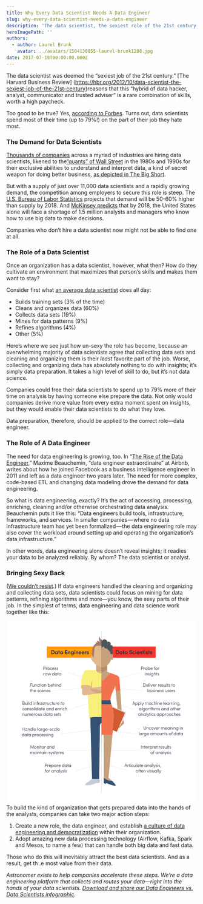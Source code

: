 ```yaml
---
title: Why Every Data Scientist Needs A Data Engineer
slug: why-every-data-scientist-needs-a-data-engineer
description: 'The data scientist, the sexiest role of the 21st century, isn''t actually very sexy. But it could be. '
heroImagePath: ''
authors:
  - author: Laurel Brunk
    avatar: ../avatars/1504130855-laurel-brunk1288.jpg
date: 2017-07-18T00:00:00.000Z
---
```


The data scientist was deemed the “sexiest job of the 21st century.” [The Harvard Business Review] (https://hbr.org/2012/10/data-scientist-the-sexiest-job-of-the-21st-century)reasons that this “hybrid of data hacker, analyst, communicator and trusted adviser” is a rare combination of skills, worth a high paycheck.

Too good to be true? Yes, [according to Forbes](https://www.forbes.com/sites/gilpress/2016/03/23/data-preparation-most-time-consuming-least-enjoyable-data-science-task-survey-says/#2fe31d416f63). Turns out, data scientists spend most of their time (up to 79%!) on the part of their job they hate most.

### The Demand for Data Scientists

[Thousands of companies](https://www.datasciencecentral.com/profiles/blogs/6000-companies-hiring-data-scientists) across a myriad of industries are hiring data scientists, likened to the[“quants” of Wall Street](https://hbr.org/2012/10/data-scientist-the-sexiest-job-of-the-21st-century) in the 1980s and 1990s for their exclusive abilities to understand and interpret data, a kind of secret weapon for doing better business, [as depicted in The Big Short](https://www.youtube.com/watch?v=FoYC_8cutb0).&nbsp;

But with a supply of just over 11,000 data scientists and a rapidly growing demand, the competition among employers to secure this role is steep.&nbsp;The [U.S. Bureau of Labor Statistics](https://hired.com/blog/candidates/landing-data-science-job/) projects that demand will be 50-60% higher than supply by 2018. And&nbsp;[McKinsey predicts](https://www.mckinsey.com/business-functions/digital-mckinsey/our-insights/big-data-the-next-frontier-for-innovation) that by 2018, the United States alone will face a shortage of 1.5 million analysts and managers who know how to use big data to make decisions.&nbsp;

Companies who don’t hire a data scientist now might not be able to find one at all.

### The Role of a Data Scientist

Once an organization has a data scientist, however, what then? How do they cultivate an environment that maximizes that person’s skills and makes them want to stay?

Consider first what [an average data scientist](https://www.forbes.com/sites/gilpress/2016/03/23/data-preparation-most-time-consuming-least-enjoyable-data-science-task-survey-says/#2fe31d416f63) does all day:

- Builds training sets (3% of the time)
- Cleans and organizes data (60%)
- Collects data sets (19%)
- Mines for data patterns (9%)
- Refines algorithms (4%)
- Other (5%)

Here’s where we see just how un-sexy the role has become, because an overwhelming majority of data scientists agree that collecting data sets and cleaning and organizing them is their _least_ favorite part of the job. Worse, collecting and organizing data has absolutely nothing to do with insights; it’s simply data preparation. It takes a high level of skill to do, but it’s not data science.

Companies could free their data scientists to spend up to 79% more of their time on analysis by having someone else prepare the data. Not only would companies derive more value from every extra moment spent on insights, but they would enable their data scientists to do what they love.

Data preparation, therefore, should be applied to the correct role—data engineer.

### The Role of A Data Engineer

The need for data engineering is growing, too. In “[The Rise of the Data Engineer,](https://medium.freecodecamp.org/the-rise-of-the-data-engineer-91be18f1e603)” Maxime Beauchemin, “data engineer extraordinaire” at Airbnb, writes about how he joined Facebook as a business intelligence engineer in 2011 and left as a data engineer two years later. The need for more complex, code-based ETL and changing data modeling drove the demand for data engineering.

So what is data engineering, exactly? It’s the act of accessing, processing, enriching, cleaning and/or otherwise orchestrating data analysis. Beauchemin puts it like this: “Data engineers build tools, infrastructure, frameworks, and services. In smaller companies — where no data infrastructure team has yet been formalized — the data engineering role may also cover the workload around setting up and operating the organization’s data infrastructure.”

In other words, data engineering alone doesn’t reveal insights; it readies your data to be analyzed reliably. By whom? The data scientist or analyst.

### Bringing Sexy Back

([We couldn’t resist](https://www.youtube.com/watch?v=3gOHvDP_vCs).) If data engineers handled the cleaning and organizing and collecting data sets, data scientists could focus on mining for data patterns, refining algorithms and more—you know, the sexy parts of their job. In the simplest of terms, data engineering and data science work together like this:

![Picture1-5.png](./Picture1-5.png)To build the kind of organization that gets prepared data into the hands of the analysts, companies can take two major action steps:

1. Create a new role, the data engineer, and establish [a culture of data engineering and democratization](https://medium.com/airbnb-engineering/democratizing-data-at-airbnb-852d76c51770) within their organization. 
2. Adopt amazing new data processing technology (Airflow, Kafka, Spark and Mesos, to name a few) that can handle both big data and fast data.

Those who do this will inevitably attract the best data scientists. And as a result, get th .e most value from their data.

*Astronomer exists to help companies accelerate these steps. We’re a data engineering platform that collects and routes your data—right into the hands of your data scientists. [Download and share our Data Engineers vs. Data Scientists infographic](http://resources.astronomer.io/infographics-and-visuals/why-every-data-scientist-needs-a-data-engineer).*

